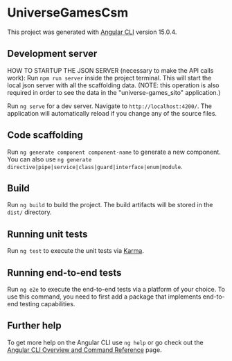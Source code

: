 # UniverseGamesCsm

This project was generated with [Angular CLI](https://github.com/angular/angular-cli) version 15.0.4.

## Development server

HOW TO STARTUP THE JSON SERVER (necessary to make the API calls work):
Run `npm run server` inside the project terminal. This will start the local json server with all the scaffolding data. (NOTE: this operation is also required in order to see the data in the "universe-games_sito" application.)

Run `ng serve` for a dev server. Navigate to `http://localhost:4200/`. The application will automatically reload if you change any of the source files.

## Code scaffolding

Run `ng generate component component-name` to generate a new component. You can also use `ng generate directive|pipe|service|class|guard|interface|enum|module`.

## Build

Run `ng build` to build the project. The build artifacts will be stored in the `dist/` directory.

## Running unit tests

Run `ng test` to execute the unit tests via [Karma](https://karma-runner.github.io).

## Running end-to-end tests

Run `ng e2e` to execute the end-to-end tests via a platform of your choice. To use this command, you need to first add a package that implements end-to-end testing capabilities.

## Further help

To get more help on the Angular CLI use `ng help` or go check out the [Angular CLI Overview and Command Reference](https://angular.io/cli) page.
